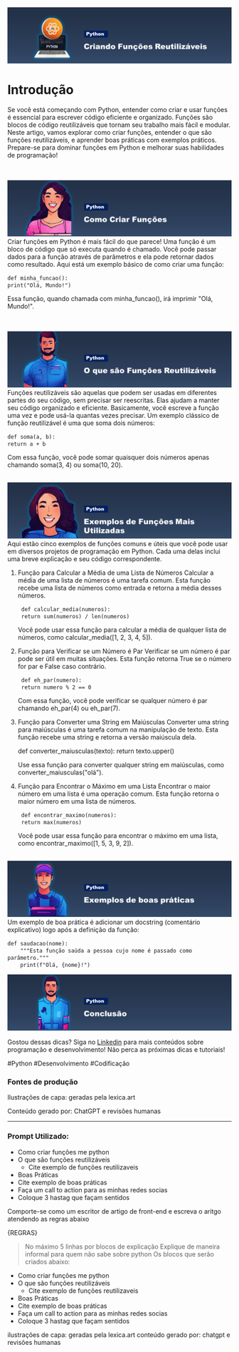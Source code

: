 <img src="src/capaoficial.png">

# Introdução
<p>Se você está começando com Python, entender como criar e usar funções é essencial para escrever código eficiente e organizado. Funções são blocos de código reutilizáveis que tornam seu trabalho mais fácil e modular. Neste artigo, vamos explorar como criar funções, entender o que são funções reutilizáveis, e aprender boas práticas com exemplos práticos. Prepare-se para dominar funções em Python e melhorar suas habilidades de programação!</p>
<br><br>
<img src="src/titulo-1.png">
Criar funções em Python é mais fácil do que parece! Uma função é um bloco de código que só executa quando é chamado. Você pode passar dados para a função através de parâmetros e ela pode retornar dados como resultado. Aqui está um exemplo básico de como criar uma função:

    def minha_funcao():
    print("Olá, Mundo!")

Essa função, quando chamada com minha_funcao(), irá imprimir "Olá, Mundo!".

<br><br>
<img src="src/titulo-2.png">
<br>
Funções reutilizáveis são aquelas que podem ser usadas em diferentes partes do seu código, sem precisar ser reescritas. Elas ajudam a manter seu código organizado e eficiente. Basicamente, você escreve a função uma vez e pode usá-la quantas vezes precisar. Um exemplo clássico de função reutilizável é uma que soma dois números:

    def soma(a, b):
    return a + b

Com essa função, você pode somar quaisquer dois números apenas chamando soma(3, 4) ou soma(10, 20).
<br><br>

<img src="src/titulo-3.png">
<br>
Aqui estão cinco exemplos de funções comuns e úteis que você pode usar em diversos projetos de programação em Python. Cada uma delas inclui uma breve explicação e seu código correspondente.

1. Função para Calcular a Média de uma Lista de Números
Calcular a média de uma lista de números é uma tarefa comum. Esta função recebe uma lista de números como entrada e retorna a média desses números.

        def calcular_media(numeros):
        return sum(numeros) / len(numeros)

    Você pode usar essa função para calcular a média de qualquer lista de números, como calcular_media([1, 2, 3, 4, 5]).

2. Função para Verificar se um Número é Par
Verificar se um número é par pode ser útil em muitas situações. Esta função retorna True se o número for par e False caso contrário.

        def eh_par(numero):
        return numero % 2 == 0

    Com essa função, você pode verificar se qualquer número é par chamando eh_par(4) ou eh_par(7).

3. Função para Converter uma String em Maiúsculas
Converter uma string para maiúsculas é uma tarefa comum na manipulação de texto. Esta função recebe uma string e retorna a versão maiúscula dela.

    def converter_maiusculas(texto):
    return texto.upper()

    Use essa função para converter qualquer string em maiúsculas, como converter_maiusculas("olá").

4. Função para Encontrar o Máximo em uma Lista
Encontrar o maior número em uma lista é uma operação comum. Esta função retorna o maior número em uma lista de números.

        def encontrar_maximo(numeros):
        return max(numeros)

    Você pode usar essa função para encontrar o máximo em uma lista, como encontrar_maximo([1, 5, 3, 9, 2]).
<br><br>

<img src="src/titulo-4.png">
<br>
Um exemplo de boa prática é adicionar um docstring (comentário explicativo) logo após a definição da função:

    def saudacao(nome):
        """Esta função saúda a pessoa cujo nome é passado como parâmetro."""
        print(f"Olá, {nome}!")

<img src="src/titulo-5.png">
<br>
<p>Gostou dessas dicas? Siga no <a href="https://www.linkedin.com/in/elisabete-augusto-gomes">Linkedin</a> para mais conteúdos sobre programação e desenvolvimento! Não perca as próximas dicas e tutoriais!</p>

#Python #Desenvolvimento #Codificação

### Fontes de produção
Ilustrações de capa: geradas pela lexica.art

Conteúdo gerado por: ChatGPT e revisões humanas

-----
### Prompt Utilizado:
- Como criar funções me python
- O que são funções reutilizáveis
  - Cite exemplo de funções reutilizaveis
-  Boas Práticas
  - Cite exemplo de boas práticas
- Faça um call to action para as minhas redes socias
- Coloque 3 hastag que façam sentidos

Comporte-se como um escritor de artigo de front-end e escreva o aritgo atendendo as regras abaixo

{REGRAS}
> No máximo 5 linhas por blocos de explicação
> Explique de maneira informal para quem não sabe sobre python
> Os blocos que serão criados abaixo:
- Como criar funções me python
- O que são funções reutilizáveis
  - Cite exemplo de funções reutilizaveis
-  Boas Práticas
  - Cite exemplo de boas práticas
- Faça um call to action para as minhas redes socias
- Coloque 3 hastag que façam sentidos

ilustrações de capa: geradas pela lexica.art
conteúdo gerado por: chatgpt e revisões humanas

